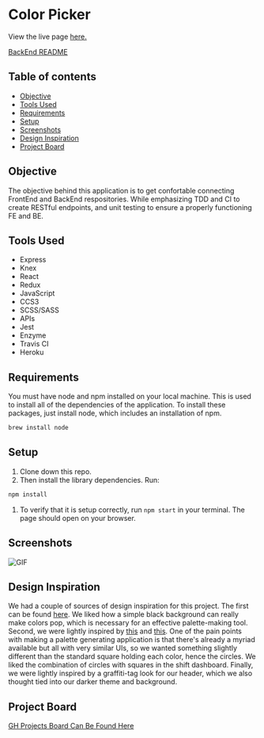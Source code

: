 # Color Picker

View the live page [here.](https://color-picker-fe.herokuapp.com/)

[BackEnd README](https://github.com/color-coordinated/color-picker-be/blob/master/README.md)

## Table of contents
* [Objective](#Objective)
* [Tools Used](#Tools-Used)
* [Requirements](#Requirements)
* [Setup](#Setup)
* [Screenshots](#Screenshots)
* [Design Inspiration](#Design-Inspiration)
* [Project Board](#Project-Board)

## Objective

  The objective behind this application is to get confortable connecting FrontEnd and BackEnd respositories. While emphasizing TDD and CI to create RESTful endpoints, and unit testing to ensure a properly functioning FE and BE.

## Tools Used
- Express
- Knex
- React
- Redux
- JavaScript
- CCS3
- SCSS/SASS
- APIs
- Jest
- Enzyme
- Travis CI
- Heroku

## Requirements

You must have node and npm installed on your local machine. This is used to install all of the dependencies of the application. To install these packages, just install node, which includes an installation of npm.

```bash
brew install node
```

## Setup

1. Clone down this repo.
1. Then install the library dependencies. Run:

```bash
npm install
```
1. To verify that it is setup correctly, run `npm start` in your terminal. The page should open on your browser.

## Screenshots
![GIF](https://github.com/color-coordinated/color-picker-fe/blob/master/src/images/Color-Picker-Demo.gif)

## Design Inspiration

We had a couple of sources of design inspiration for this project. The first can be found [here](https://dribbble.com/shots/8971108-Biometrics-DD-Animation-Series). We liked how a simple black background can really make colors pop, which is necessary for an effective palette-making tool. Second, we were lightly inspired by [this](https://dribbble.com/shots/6437017-Shift-Dashboard-Dark-Mode) and [this](https://dribbble.com/shots/8956943-National-Park-Icons). One of the pain points with making a palette generating application is that there's already a myriad available but all with very similar UIs, so we wanted something slightly different than the standard square holding each color, hence the circles. We liked the combination of circles with squares in the shift dashboard. Finally, we were lightly inspired by a graffiti-tag look for our header, which we also thought tied into our darker theme and background.

## Project Board
[GH Projects Board Can Be Found Here](https://github.com/orgs/color-coordinated/projects/1)
